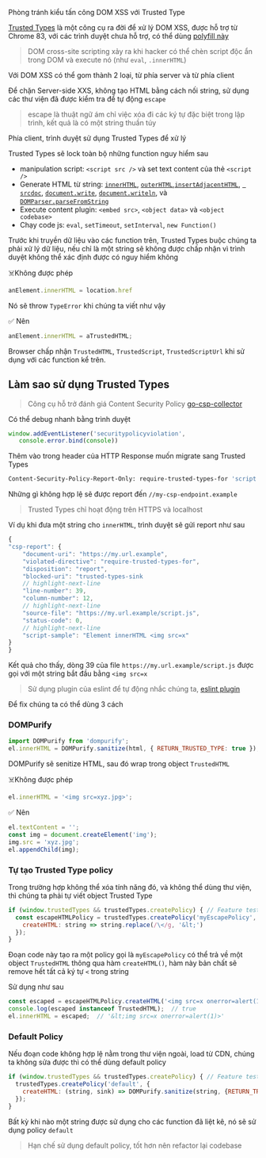 Phòng tránh kiểu tấn công DOM XSS với Trusted Type

[Trusted Types](https://github.com/w3c/webappsec-trusted-types) là một công cụ ra đời để xử lý DOM XSS, được hỗ trợ từ Chrome 83, với các trình duyệt chưa hỗ trợ, có thể dùng [polyfill này](https://github.com/w3c/webappsec-trusted-types#polyfill) 

> DOM cross-site scripting xảy ra khi hacker có thể chèn script độc ẩn trong DOM và execute nó (như `eval`, `.innerHTML`)

Với DOM XSS có thể gom thành 2 loại, từ phía server và từ phía client

Để chặn Server-side XXS, không tạo HTML bằng cách nối string, sử dụng các thư viện đã được kiểm tra để tự động `escape`

> escape là thuật ngữ ám chỉ việc xóa đi các ký tự đặc biệt trong lập trình, kết quả là có một string thuần túy

Phía client, trình duyệt sử dụng Trusted Types để xử lý

Trusted Types sẽ lock toàn bộ những function nguy hiểm sau

- manipulation script: `<script src />` và set text content của thẻ `<script />`
- Generate HTML từ string: [`innerHTML`](https://developer.mozilla.org/en-US/docs/Web/API/Element/innerHTML), [`outerHTML`](https://developer.mozilla.org/en-US/docs/Web/API/Element/outerHTML),[`insertAdjacentHTML`](https://developer.mozilla.org/en-US/docs/Web/API/Element/insertAdjacentHTML), [` srcdoc`](https://developer.mozilla.org/en-US/docs/Web/HTML/Element/iframe#attr-srcdoc), [`document.write`](https://developer.mozilla.org/en-US/docs/Web/API/Document/write), [`document.writeln`](https://developer.mozilla.org/en-US/docs/Web/API/Document/writeln), và [`DOMParser.parseFromString`](https://developer.mozilla.org/en-US/docs/Web/API/DOMParser#DOMParser.parseFromString)
- Execute content plugin: `<embed src>`, `<object data>` và `<object codebase>`
- Chạy code js: `eval`, `setTimeout`, `setInterval`, `new Function()`

Trước khi truyền dữ liệu vào các function trên, Trusted Types buộc chúng ta phải xử lý dữ liệu, nếu chỉ là một string sẽ không được chấp nhận vì trình duyệt không thể xác định được có nguy hiểm không

☠️Không được phép

```js
anElement.innerHTML = location.href
```

Nó sẽ throw `TypeError` khi chúng ta viết như vậy

✅ Nên

```js
anElement.innerHTML = aTrustedHTML;
```

Browser chấp nhận `TrustedHTML`, `TrustedScript`, `TrustedScriptUrl` khi sử dụng với các function kể trên.

## Làm sao sử dụng Trusted Types

>  Công cụ hỗ trở đánh giá Content Security Policy [go-csp-collector](https://github.com/jacobbednarz/go-csp-collector)

Có thể debug nhanh bằng trình duyệt

```js
window.addEventListener('securitypolicyviolation',
   console.error.bind(console))
```

Thêm vào trong header của HTTP Response muốn migrate sang Trusted Types

```bash
Content-Security-Policy-Report-Only: require-trusted-types-for 'script'; report-uri //my-csp-endpoint.example
```

Những gì không hợp lệ sẽ được report đến `//my-csp-endpoint.example`

> Trusted Types chỉ hoạt động trên HTTPS và localhost

Ví dụ khi đưa một string cho `innerHTML`, trình duyệt sẽ gửi report như sau

```js
{
"csp-report": {
    "document-uri": "https://my.url.example",
    "violated-directive": "require-trusted-types-for",
    "disposition": "report",
    "blocked-uri": "trusted-types-sink
    // highlight-next-line
    "line-number": 39,
    "column-number": 12,
    // highlight-next-line
    "source-file": "https://my.url.example/script.js",
    "status-code": 0,
    // highlight-next-line
    "script-sample": "Element innerHTML <img src=x"
}
}
```

Kết quả cho thấy, dòng 39 của file `https://my.url.example/script.js` được gọi với một string bắt đầu bằng `<img src=x`

>Sử dụng plugin của eslint để tự động nhắc chúng ta, [eslint plugin](https://github.com/mozilla/eslint-plugin-no-unsanitized)

Để fix chúng ta có thể dùng 3 cách

### DOMPurify

```js
import DOMPurify from 'dompurify';
el.innerHTML = DOMPurify.sanitize(html, { RETURN_TRUSTED_TYPE: true });
```

DOMPurify sẽ senitize HTML, sau đó wrap trong object `TrustedHTML`

☠️Không được phép

```js
el.innerHTML = '<img src=xyz.jpg>';
```

✅ Nên

```js
el.textContent = '';
const img = document.createElement('img');
img.src = 'xyz.jpg';
el.appendChild(img);
```

### Tự tạo Trusted Type policy

Trong trường hợp không thể xóa tính năng đó, và không thể dùng thư viện, thì chúng ta phải tự viết object Trusted Type

```js
if (window.trustedTypes && trustedTypes.createPolicy) { // Feature testing
  const escapeHTMLPolicy = trustedTypes.createPolicy('myEscapePolicy', {
    createHTML: string => string.replace(/\</g, '&lt;')
  });
}
```

Đoạn code này tạo ra một policy gọi là `myEscapePolicy` có thể trả về một object `TrustedHTML`  thông qua hàm `createHTML()`, hàm này bản chất sẽ remove hết tất cả ký tự `<` trong string

Sử dụng như sau

```js
const escaped = escapeHTMLPolicy.createHTML('<img src=x onerror=alert(1)>');
console.log(escaped instanceof TrustedHTML);  // true
el.innerHTML = escaped;  // '&lt;img src=x onerror=alert(1)>'
```

### Default Policy

Nếu đoạn code không hợp lệ nằm trong thư viện ngoài, load từ CDN, chúng ta không sửa được thì có thể dùng default policy

```js
if (window.trustedTypes && trustedTypes.createPolicy) { // Feature testing
  trustedTypes.createPolicy('default', {
    createHTML: (string, sink) => DOMPurify.sanitize(string, {RETURN_TRUSTED_TYPE: true})
  });
}
```

Bất kỳ khi nào một string được sử dụng cho các function đã liệt kê, nó sẽ sử dụng policy `default`

> Hạn chế sử dụng default policy, tốt hơn nên refactor lại codebase

